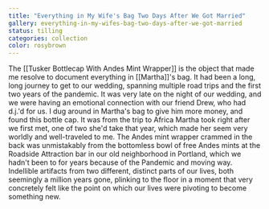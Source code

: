 ```yaml
---
title: "Everything in My Wife's Bag Two Days After We Got Married"
gallery: everything-in-my-wifes-bag-two-days-after-we-got-married
status: tilling
categories: collection
color: rosybrown
--- 
```


The [[Tusker Bottlecap With Andes Mint Wrapper]] is the object that made me resolve to document everything in [[Martha]]'s bag. It had been a long, long journey to get to our wedding, spanning multiple road trips and the first two years of the pandemic. It was very late on the night of our wedding, and we were having an emotional connection with our friend Drew, who had d.j.'d for us. I dug around in Martha's bag to give him more money, and found this bottle cap. It was from the trip to Africa Martha took right after we first met, one of two she'd take that year, which made her seem very worldly and well-traveled to me. The Andes mint wrapper crammed in the back was unmistakably from the bottomless bowl of free Andes mints at the Roadside Attraction bar in our old neighborhood in Portland, which we hadn't been to for years because of the Pandemic and moving way. Indellible artifacts from two different, distinct parts of our lives, both seemingly a million years gone, plinking to the floor in a moment that very concretely felt like the point on which our lives were pivoting to become something new.
